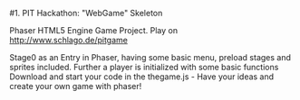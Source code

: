 #1. PIT Hackathon: "WebGame" Skeleton

Phaser HTML5 Engine Game Project.
Play on http://www.schlago.de/pitgame


Stage0 as an Entry in Phaser, having some basic menu, preload stages and sprites included. Further a player is initialized with some basic functions
Download and start your code in the thegame.js - Have your ideas and create your own game with phaser!
